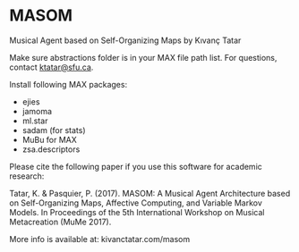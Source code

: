 # MASOM
Musical Agent based on Self-Organizing Maps by Kıvanç Tatar

Make sure abstractions folder is in your MAX file path list. For questions, contact ktatar@sfu.ca.

Install following MAX packages:

- ejies 
- jamoma 
- ml.star 
- sadam (for stats) 
- MuBu for MAX 
- zsa.descriptors

Please cite the following paper if you use this software for academic research:

Tatar, K. & Pasquier, P. (2017). MASOM: A Musical Agent Architecture based on Self-Organizing Maps, Affective Computing, and Variable Markov Models. In Proceedings of the 5th International Workshop on Musical Metacreation (MuMe 2017).

More info is available at: kivanctatar.com/masom
